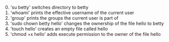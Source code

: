 0. 'su betty' switches directory to betty
1. 'whoami' prints the effective username of the current user
2. 'group' prints the groups the current user is part of
3. 'sudo chown betty hello' changes the ownership of the file hello to betty
4. 'touch hello' creates an empty file called hello
5. 'chmod +x hello' adds execute permission to the owner of the file hello


